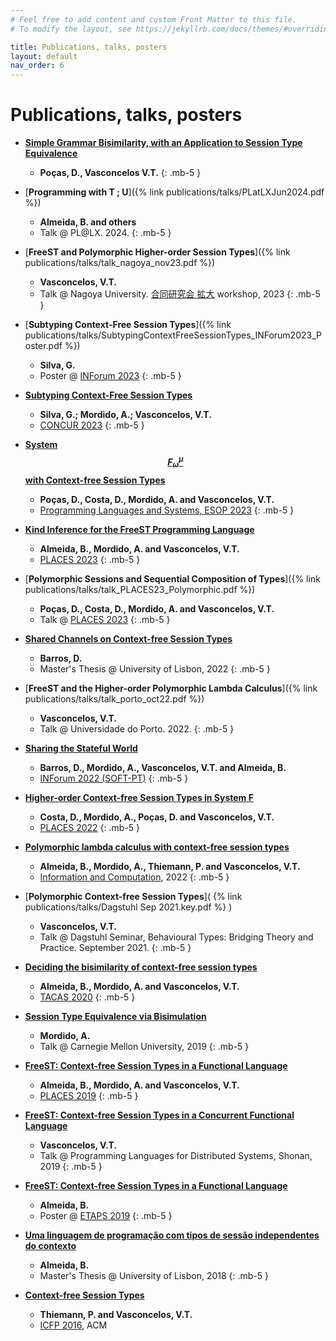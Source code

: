 ```yaml
---
# Feel free to add content and custom Front Matter to this file.
# To modify the layout, see https://jekyllrb.com/docs/themes/#overriding-theme-defaults

title: Publications, talks, posters
layout: default
nav_order: 6
---
```


<!-- for LateX support -->
<script src="https://cdn.mathjax.org/mathjax/latest/MathJax.js?config=TeX-AMS-MML_HTMLorMML" type="text/javascript"></script>

# Publications, talks, posters

- [**Simple Grammar Bisimilarity, with an Application to Session Type Equivalence**](https://arxiv.org/abs/2407.04063)
     - **Poças, D., Vasconcelos V.T.**
 {: .mb-5 }

- [**Programming with T ; U**]({% link publications/talks/PLatLXJun2024.pdf %})
    - **Almeida, B. and others**
    - Talk @ PL@LX. 2024.
{: .mb-5 }

- [**FreeST and Polymorphic Higher-order Session Types**]({% link publications/talks/talk_nagoya_nov23.pdf %})
    - **Vasconcelos, V.T.**
    - Talk @ Nagoya University. [合同研究会 拡大](https://sites.google.com/sqlab.jp/231130-seminar/) workshop, 2023
{: .mb-5 }

- [**Subtyping Context-Free Session Types**]({% link publications/talks/SubtypingContextFreeSessionTypes_INForum2023_Poster.pdf %})
    - **Silva, G.**
    - Poster @ [INForum 2023](https://www.inforum2023.org/)
{: .mb-5 }

- [**Subtyping Context-Free Session Types**](https://drops.dagstuhl.de/opus/volltexte/2023/19005/pdf/LIPIcs-CONCUR-2023-11.pdf)
    - **Silva, G.; Mordido, A.; Vasconcelos, V.T.**
    - [CONCUR 2023](https://www.uantwerpen.be/en/conferences/confest-2023/concur/)
{: .mb-5 }

- [**System $$F^\mu_\omega$$ with Context-free Session Types**](https://link.springer.com/chapter/10.1007/978-3-031-30044-8_15)
    - **Poças, D., Costa, D., Mordido, A. and Vasconcelos, V.T.**
    - [Programming Languages and Systems, ESOP 2023](https://link.springer.com/book/10.1007/978-3-031-30044-8)
{: .mb-5 }

- [**Kind Inference for the FreeST Programming Language**](https://arxiv.org/abs/2304.06396v1)
    - **Almeida, B., Mordido, A. and Vasconcelos, V.T.**
    - [PLACES 2023](https://arxiv.org/html/2304.05439)
{: .mb-5 }

- [**Polymorphic Sessions and Sequential Composition of Types**]({% link publications/talks/talk_PLACES23_Polymorphic.pdf %})
    - **Poças, D., Costa, D., Mordido, A. and Vasconcelos, V.T.**
    - Talk @ [PLACES 2023](https://places-workshop.github.io/2023/)
{: .mb-5 }

- [**Shared Channels on Context-free Session Types**](https://repositorio.ul.pt/bitstream/10451/59094/1/TM_Diogo_Barros.pdf)
    - **Barros, D.**
    - Master's Thesis @ University of Lisbon, 2022
{: .mb-5 }

- [**FreeST and the Higher-order Polymorphic Lambda Calculus**]({% link publications/talks/talk_porto_oct22.pdf %})
    - **Vasconcelos, V.T.**
    - Talk @ Universidade do Porto. 2022.
{: .mb-5 }

- [**Sharing the Stateful World**](https://inforum.org.pt/2022/sites/default/files/2022-09/Actas_INForum.pdf#Sharing%20the%20Stateful%20World)
    - **Barros, D., Mordido, A., Vasconcelos, V.T. and Almeida, B.**
    - [INForum 2022 (SOFT-PT)](https://inforum.org.pt/2022/index.html)
{: .mb-5 }

- [**Higher-order Context-free Session Types in System F**](https://www.di.fc.ul.pt/~vv/papers/costa.mordido.etal_hocfst.pdf)
    - **Costa, D., Mordido, A., Poças, D. and Vasconcelos, V.T.**
    - [PLACES 2022](https://cgi.cse.unsw.edu.au/~eptcs/content.cgi?PLACES2022)
{: .mb-5 }

- [**Polymorphic lambda calculus with context-free session types**](https://www.sciencedirect.com/science/article/pii/S0890540122001031)
    - **Almeida, B., Mordido, A., Thiemann, P. and Vasconcelos, V.T.**
    - [Information and Computation](https://www.sciencedirect.com/journal/information-and-computation), 2022
{: .mb-5 }

- [**Polymorphic Context-free Session Types**]( {% link publications/talks/Dagstuhl Sep 2021.key.pdf %} )
    - **Vasconcelos, V.T.**
    - Talk @ Dagstuhl Seminar, Behavioural Types: Bridging Theory and Practice. September 2021.
{: .mb-5 }

- [**Deciding the bisimilarity of context-free session types**](http://www.di.fc.ul.pt/~vv/papers/almeida.mordido_bisimilarity-context-free-session-types.pdf)
    - **Almeida, B., Mordido, A. and Vasconcelos, V.T.**
    - [TACAS 2020](https://etaps.org/2020/tacas)
{: .mb-5 }

- [**Session Type Equivalence via Bisimulation**](http://rss.di.fc.ul.pt/wp-content/uploads/2020/07/cmu19_slides.pdf)
    - **Mordido, A.**
    - Talk @ Carnegie Mellon University, 2019
{: .mb-5 }

- [**FreeST: Context-free Session Types in a Functional Language**](https://arxiv.org/pdf/1904.01284.pdf)
    - **Almeida, B., Mordido, A. and Vasconcelos, V.T.**
    - [PLACES 2019](https://conf.researchr.org/home/etaps-2019/places-2019)
{: .mb-5 }

- [**FreeST: Context-free Session Types in a Concurrent Functional Language**](http://rss.di.fc.ul.pt/wp-content/uploads/2020/07/freest_shonan19_slides.pdf)
    - **Vasconcelos, V.T.**
    - Talk @ Programming Languages for Distributed Systems, Shonan, 2019
{: .mb-5 }

- [**FreeST: Context-free Session Types in a Functional Language**](http://rss.di.fc.ul.pt/wp-content/uploads/2020/07/freest-poster-etaps19.pdf)
    - **Almeida, B.**
    - Poster @ [ETAPS 2019](https://etaps.org/2019)
{: .mb-5 }

- [**Uma linguagem de programação com tipos de sessão independentes do contexto**](https://repositorio.ul.pt/bitstream/10451/36701/1/ulfc124854_tm_Bernardo_Almeida.pdf)
    - **Almeida, B.**
    - Master's Thesis @ University of Lisbon, 2018
{: .mb-5 }

- [**Context-free Session Types**](http://www.di.fc.ul.pt/~vv/papers/thiemann.vasconcelos_context-free-session-types.pdf)
    - **Thiemann, P. and Vasconcelos, V.T.**
    - [ICFP 2016](https://conf.researchr.org/home/icfp-2016), ACM
